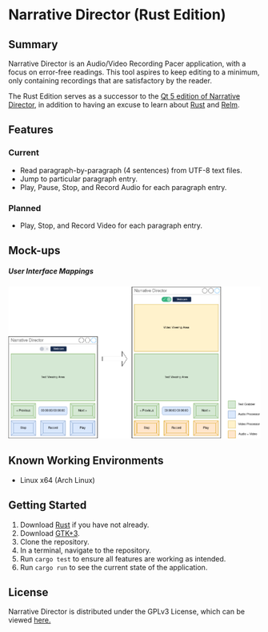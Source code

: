 # Narrative Director (Rust Edition)

## Summary
Narrative Director is an Audio/Video Recording Pacer application, with a focus on error-free readings.
This tool aspires to keep editing to a minimum, only containing recordings that are satisfactory by the reader.

The Rust Edition serves as a successor to the [Qt 5 edition of Narrative Director](https://github.com/divark/narrative-director), in
addition to having an excuse to learn about [Rust](https://www.rust-lang.org/) and [Relm](https://github.com/antoyo/relm).

## Features
### Current
- Read paragraph-by-paragraph (4 sentences) from UTF-8 text files.
- Jump to particular paragraph entry.
- Play, Pause, Stop, and Record Audio for each paragraph entry.
### Planned
- Play, Stop, and Record Video for each paragraph entry.

## Mock-ups
##### User Interface Mappings
![Interface Mappings](resources/images/Mappings.png)

## Known Working Environments
- Linux x64 (Arch Linux)
## Getting Started
1. Download [Rust](https://www.rust-lang.org/learn/get-started) if you have not already.
2. Download [GTK+3](https://www.gtk.org/docs/installations/).
3. Clone the repository.
4. In a terminal, navigate to the repository.
5. Run `cargo test` to ensure all features are working as intended.
6. Run `cargo run` to see the current state of the application.

## License
Narrative Director is distributed under the GPLv3 License, which can be viewed [here.](COPYING)

